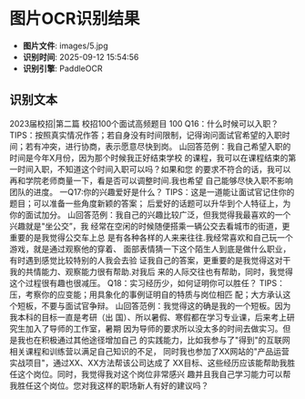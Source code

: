 # 图片OCR识别结果

- **图片文件**: images/5.jpg
- **识别时间**: 2025-09-12 15:54:56
- **识别引擎**: PaddleOCR

## 识别文本

2023届校招|第二篇
校招100个面试高频题目
100
Q16：什么时候可以入职？
TIPS：按照真实情况作答；若自身没有时间限制，记得询问面试官希望的入职时
间；若有冲突，进行协商，表示愿意尽快到岗。
山回答范例：我自己希望入职的时间是今年X月份，因为那个时候我正好结束学校
的课程，我可以在课程结束的第一时间入职，不知道这个时间入职可以吗？如果和您
的要求不符合的话，我可以再和学院老师商量一下，看是否可以调整时间.我也希望
自己能够尽快入职不影响团队的进度。
一Q17:你的兴趣爱好是什么？
TIPS：这是一道能让面试官记住你的题目；可以准备一些角度新颖的答案；
后爱好的话题可以升华到个人特征上，为你的面试加分。
山回答范例：我自己的兴趣比较广泛，但我觉得我最喜欢的一个兴趣就是"坐公交”，我
经常在空闲的时候随便搭乘一辆公交去看城市的街道，更重要的是我觉得公交车上总
是有各种各样的人来来往往.我经常喜欢和自己玩一个游戏，就是通过观察他的穿着、
面部表情猜一下这个陌生人到底是做什么职业，有时遇到感觉比较特别的人我会去验
证我自己的答案，更重要的是我觉得这对干我的共情能力、观察能力很有帮助.对我后
来的人际交往也有帮助，同时，我觉得这个过程很有趣也很减压。
Q18：实习经历少，如何证明你可以胜任？
TIPS：压，考察你的应变能；用具象化的事例证明自的特质与岗位相匹
配；大方承认这个短板，不要与面试官争辩。
山回答范例：我觉得这的确是我的一个短板。因为我本科的目标一直是考研（出
国）、所以暑假、寒假都在学习专业课，后来考上研究生加入了导师的工作室，暑期
因为导师的要求所以没太多的时间去做实习。但是我也在积极通过其他途径增加自己
的实践能力，比如我参与了"得到"的互联网相关课程和训练营以满足自己知识的不足，
同时我也参加了XX网站的"产品运营实战项目"，通过XX、XX方法帮该公司达成了
XX目标、这些经历应该能帮助我胜任这个岗位。同时，我觉得我对这个岗位非常感兴
趣并且我自己学习能力可以帮我胜任这个岗位。您对我这样的职场新人有好的建议吗？
